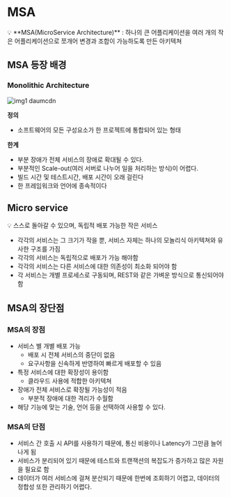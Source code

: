 # MSA

<aside>
💡 **MSA(MicroService Architecture)**
: 하나의 큰 어플리케이션을 여러 개의 작은 어플리케이션으로 쪼개어 변경과 조합이 가능하도록 만든 아키텍쳐

</aside>

## MSA 등장 배경

### Monolithic Architecture

![img1 daumcdn](https://user-images.githubusercontent.com/90780701/164976099-409f58dc-0e17-4d5d-a8f5-9a543ad0dcfc.png)

**정의**

- 소프트웨어의 모든 구성요소가 한 프로젝트에 통합되어 있는 형태

**한계**

- 부분 장애가 전체 서비스의 장애로 확대될 수 있다.
- 부분적인 Scale-out(여러 서버로 나누어 일을 처리하는 방식)이 어렵다.
- 빌드 시간 및 테스트시간, 배포 시간이 오래 걸린다
- 한 프레임워크와 언어에 종속적이다

## **Micro service**

<aside>
💡 스스로 돌아갈 수 있으며, 독립적 배포 가능한 작은 서비스

</aside>

- 각각의 서비스는 그 크기가 작을 뿐, 서비스 자체는 하나의 모놀리식 아키텍쳐와 유사한 구조를 가짐
- 각각의 서비스는 독립적으로 배포가 가능 해야함
- 각각의 서비스는 다른 서비스에 대한 의존성이 최소화 되어야 함
- 각 서비스는 개별 프로세스로 구동되며, REST와 같은 가벼운 방식으로 통신되어야 함

## **MSA의 장단점**

### MSA의 장점

- 서비스 별 개별 배포 가능
    - 배포 시 전체 서비스의 중단이 없음
    - 요구사항을 신속하게 반영하여 빠르게 배포할 수 있음
- 특정 서비스에 대한 확장성이 용이함
    - 클라우드 사용에 적합한 아키텍쳐
- 장애가 전체 서비스로 확장될 가능성이 적음
    - 부분적 장애에 대한 격리가 수월함
- 해당 기능에 맞는 기술, 언어 등을 선택하여 사용할 수 있다.

### MSA의 단점

- 서비스 간 호출 시 API를 사용하기 때문에, 통신 비용이나 Latency가 그만큼 늘어나게 됨
- 서비스가 분리되어 있기 때문에 테스트와 트랜잭션의 복잡도가 증가하고 많은 자원을 필요로 함
- 데이터가 여러 서비스에 걸쳐 분산되기 때문에 한번에 조회하기 어렵고, 데이터의 정합성 또한 관리하기 어렵다.
